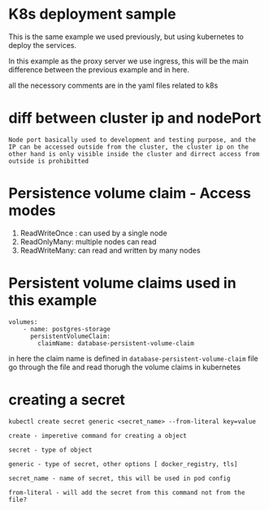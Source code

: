 # K8s deployment sample
This is the same example we used previously, but using kubernetes to deploy the services.

In this example as the proxy server we use ingress, this will be the main difference between the previous example and in here.

all the necessory comments are in the yaml files related to k8s 

# diff between cluster ip and nodePort
    Node port basically used to development and testing purpose, and the IP can be accessed outside from the cluster, the cluster ip on the other hand is only visible inside the cluster and dirrect access from outside is prohibitted

# Persistence volume claim - Access modes

1. ReadWriteOnce : can used by a single node
2. ReadOnlyMany: multiple nodes can read
3. ReadWriteMany: can read and written by many nodes

# Persistent volume claims used in this example
    volumes:
        - name: postgres-storage
          persistentVolumeClaim:
            claimName: database-persistent-volume-claim 

in here the claim name is defined in `database-persistent-volume-claim` file go through the file and read thorugh the volume claims in kubernetes

# creating a secret

`kubectl create secret generic <secret_name> --from-literal key=value`

    create - imperetive command for creating a object

    secret - type of object

    generic - type of secret, other options [ docker_registry, tls]

    secret_name - name of secret, this will be used in pod config

    from-literal - will add the secret from this command not from the file?
